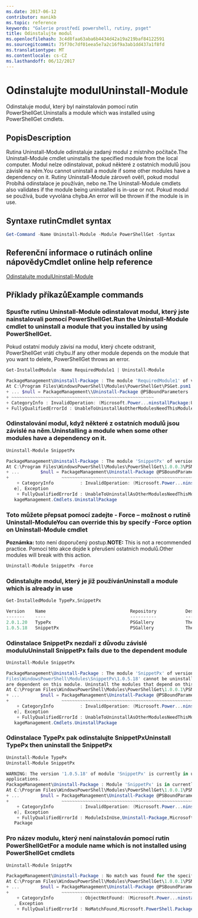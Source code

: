 ```yaml
---
ms.date: 2017-06-12
contributor: manikb
ms.topic: reference
keywords: "Galerie prostředí powershell, rutiny, psget"
title: Odinstalujte modul
ms.openlocfilehash: 3c4d8faa63aba6b4434d42a19a219baf84122591
ms.sourcegitcommit: 75f70c7df01eea5e7a2c16f9a3ab1dd437a1f8fd
ms.translationtype: MT
ms.contentlocale: cs-CZ
ms.lasthandoff: 06/12/2017
---
```

# <a name="uninstall-module"></a><span data-ttu-id="c7a1e-103">Odinstalujte modul</span><span class="sxs-lookup"><span data-stu-id="c7a1e-103">Uninstall-Module</span></span>

<span data-ttu-id="c7a1e-104">Odinstaluje modul, který byl nainstalován pomocí rutin PowerShellGet.</span><span class="sxs-lookup"><span data-stu-id="c7a1e-104">Uninstalls a module which was installed using PowerShellGet cmdlets.</span></span>

## <a name="description"></a><span data-ttu-id="c7a1e-105">Popis</span><span class="sxs-lookup"><span data-stu-id="c7a1e-105">Description</span></span>

<span data-ttu-id="c7a1e-106">Rutina Uninstall-Module odinstaluje zadaný modul z místního počítače.</span><span class="sxs-lookup"><span data-stu-id="c7a1e-106">The Uninstall-Module cmdlet uninstalls the specified module from the local computer.</span></span> <span data-ttu-id="c7a1e-107">Modul nelze odinstalovat, pokud některé z ostatních modulů jsou závislé na něm.</span><span class="sxs-lookup"><span data-stu-id="c7a1e-107">You cannot uninstall a module if some other modules have a dependency on it.</span></span>
<span data-ttu-id="c7a1e-108">Rutiny Uninstall-Module zároveň ověří, pokud modul Probíhá odinstalace je používán, nebo ne.</span><span class="sxs-lookup"><span data-stu-id="c7a1e-108">The Uninstall-Module cmdlets also validates if the module being uninstalled is in-use or not.</span></span> <span data-ttu-id="c7a1e-109">Pokud modul se používá, bude vyvolána chyba.</span><span class="sxs-lookup"><span data-stu-id="c7a1e-109">An error will be thrown if the module is in use.</span></span>

## <a name="cmdlet-syntax"></a><span data-ttu-id="c7a1e-110">Syntaxe rutin</span><span class="sxs-lookup"><span data-stu-id="c7a1e-110">Cmdlet syntax</span></span>
```powershell
Get-Command -Name Uninstall-Module -Module PowerShellGet -Syntax
```

## <a name="cmdlet-online-help-reference"></a><span data-ttu-id="c7a1e-111">Referenční informace o rutinách online nápovědy</span><span class="sxs-lookup"><span data-stu-id="c7a1e-111">Cmdlet online help reference</span></span>

[<span data-ttu-id="c7a1e-112">Odinstalujte modul</span><span class="sxs-lookup"><span data-stu-id="c7a1e-112">Uninstall-Module</span></span>](http://go.microsoft.com/fwlink/?LinkId=526864)


## <a name="example-commands"></a><span data-ttu-id="c7a1e-113">Příklady příkazů</span><span class="sxs-lookup"><span data-stu-id="c7a1e-113">Example commands</span></span>

###  <a name="run-the-uninstall-module-cmdlet-to-uninstall-a-module-that-you-installed-by-using-powershellget"></a><span data-ttu-id="c7a1e-114">Spusťte rutinu Uninstall-Module odinstalovat modul, který jste nainstalovali pomocí PowerShellGet.</span><span class="sxs-lookup"><span data-stu-id="c7a1e-114">Run the Uninstall-Module cmdlet to uninstall a module that you installed by using PowerShellGet.</span></span>
<span data-ttu-id="c7a1e-115">Pokud ostatní moduly závisí na modul, který chcete odstranit, PowerShellGet vrátí chybu.</span><span class="sxs-lookup"><span data-stu-id="c7a1e-115">If any other module depends on the module that you want to delete, PowerShellGet throws an error.</span></span>
```powershell
Get-InstalledModule -Name RequiredModule1 | Uninstall-Module

PackageManagement\Uninstall-Package : The module 'RequiredModule1' of version '2.5' in module base folder 'C:\Program Files\WindowsPowerShell\Modules\RequiredModule1\2.5' cannot be uninstalled, because one or more other modules 'ModuleWithDependencies2' are dependent on this module. Uninstall the modules that depend on this module before uninstalling module 'RequiredModule1'.
At C:\Program Files\WindowsPowerShell\Modules\PowerShellGet\PSGet.psm1:1303 char:25
+ ... $null = PackageManagement\\Uninstall-Package @PSBoundParameters
+ ~~~~~~~~~~~~~~~~~~~~~~~~~~~~~~~~~~~~~~~~~~~~~~~~~~~~~~
+ CategoryInfo : InvalidOperation: (Microsoft.Power...ninstallPackage:UninstallPackage) [Uninstall-Package], Exception
+ FullyQualifiedErrorId : UnableToUninstallAsOtherModulesNeedThisModule,Uninstall-Package,Microsoft.PowerShell.PackageManagement.Cmdlets.UninstallPackage
```

### <a name="uninstalling-a-module-when-some-other-modules-have-a-dependency-on-it"></a><span data-ttu-id="c7a1e-116">Odinstalování modul, když některé z ostatních modulů jsou závislé na něm.</span><span class="sxs-lookup"><span data-stu-id="c7a1e-116">Uninstalling a module when some other modules have a dependency on it.</span></span>

```powershell
Uninstall-Module SnippetPx

PackageManagement\Uninstall-Package : The module 'SnippetPx' of version '1.0.5.18' in module base folder 'C:\ProgramFiles\WindowsPowerShell\Modules\SnippetPx\1.0.5.18' cannot be uninstalled, because one or more other modules 'TypePx' are dependent on this module. Uninstall the modules that depend on this module before uninstalling module 'SnippetPx'.
At C:\Program Files\WindowsPowerShell\Modules\PowerShellGet\1.0.0.3\PSModule.psm1:1803 char:21
+ ...        $null = PackageManagement\Uninstall-Package @PSBoundParameters
+                    ~~~~~~~~~~~~~~~~~~~~~~~~~~~~~~~~~~~~~~~~~~~~~~~~~~~~~~
    + CategoryInfo          : InvalidOperation: (Microsoft.Power...ninstallPackage:UninstallPackage) [Uninstall-Packag
   e], Exception
    + FullyQualifiedErrorId : UnableToUninstallAsOtherModulesNeedThisModule,Uninstall-Package,Microsoft.PowerShell.Pac
   kageManagement.Cmdlets.UninstallPackage
```

### <a name="you-can-override-this-by-specify--force-option-on-uninstall-module-cmdlet"></a><span data-ttu-id="c7a1e-117">Toto můžete přepsat pomocí zadejte - Force – možnost o rutině Uninstall-Module</span><span class="sxs-lookup"><span data-stu-id="c7a1e-117">You can override this by specify -Force option on Uninstall-Module cmdlet</span></span>
<span data-ttu-id="c7a1e-118">**Poznámka:** toto není doporučený postup.</span><span class="sxs-lookup"><span data-stu-id="c7a1e-118">**NOTE:** This is not a recommended practice.</span></span> <span data-ttu-id="c7a1e-119">Pomocí této akce dojde k přerušení ostatních modulů.</span><span class="sxs-lookup"><span data-stu-id="c7a1e-119">Other modules will break with this action.</span></span>

```powershell
Uninstall-Module SnippetPx -Force
```

### <a name="uninstall-a-module-which-is-already-in-use"></a><span data-ttu-id="c7a1e-120">Odinstalujte modul, který je již používán</span><span class="sxs-lookup"><span data-stu-id="c7a1e-120">Uninstall a module which is already in use</span></span>

```powershell
Get-InstalledModule TypePx,SnippetPx

Version    Name                                Repository           Description
-------    ----                                ----------           -----------
2.0.1.20   TypePx                              PSGallery            The TypePx module adds properties and methods to...
1.0.5.18   SnippetPx                           PSGallery            The SnippetPx module enhances the snippet experi...
```

### <a name="uninstall-snippetpx-fails-due-to-the-dependent-module"></a><span data-ttu-id="c7a1e-121">Odinstalace SnippetPx nezdaří z důvodu závislé modulu</span><span class="sxs-lookup"><span data-stu-id="c7a1e-121">Uninstall SnippetPx fails due to the dependent module</span></span>

```powershell
Uninstall-Module SnippetPx

PackageManagement\Uninstall-Package : The module 'SnippetPx' of version '1.0.5.18' in module base folder 'C:\Program
Files\WindowsPowerShell\Modules\SnippetPx\1.0.5.18' cannot be uninstalled, because one or more other modules 'TypePx'
are dependent on this module. Uninstall the modules that depend on this module before uninstalling module 'SnippetPx'.
At C:\Program Files\WindowsPowerShell\Modules\PowerShellGet\1.0.0.1\PSModule.psm1:1914 char:21
+ ...        $null = PackageManagement\Uninstall-Package @PSBoundParameters
+                    ~~~~~~~~~~~~~~~~~~~~~~~~~~~~~~~~~~~~~~~~~~~~~~~~~~~~~~
    + CategoryInfo          : InvalidOperation: (Microsoft.Power...ninstallPackage:UninstallPackage) [Uninstall-Packag
   e], Exception
    + FullyQualifiedErrorId : UnableToUninstallAsOtherModulesNeedThisModule,Uninstall-Package,Microsoft.PowerShell.Pac
   kageManagement.Cmdlets.UninstallPackage
```

### <a name="uninstall-typepx-then-uninstall-the-snippetpx"></a><span data-ttu-id="c7a1e-122">Odinstalace TypePx pak odinstalujte SnippetPx</span><span class="sxs-lookup"><span data-stu-id="c7a1e-122">Uninstall TypePx then uninstall the SnippetPx</span></span>

```powershell
Uninstall-Module TypePx
Uninstall-Module SnippetPx

WARNING: The version '1.0.5.18' of module 'SnippetPx' is currently in use. Retry the operation after closing the
applications.
PackageManagement\Uninstall-Package : Module 'SnippetPx' is in currently in use.
At C:\Program Files\WindowsPowerShell\Modules\PowerShellGet\1.0.0.1\PSModule.psm1:1914 char:21
+ ...        $null = PackageManagement\Uninstall-Package @PSBoundParameters
+                    ~~~~~~~~~~~~~~~~~~~~~~~~~~~~~~~~~~~~~~~~~~~~~~~~~~~~~~
    + CategoryInfo          : InvalidOperation: (Microsoft.Power...ninstallPackage:UninstallPackage) [Uninstall-Packag
   e], Exception
    + FullyQualifiedErrorId : ModuleIsInUse,Uninstall-Package,Microsoft.PowerShell.PackageManagement.Cmdlets.Uninstall
   Package
```


### <a name="for-a-module-name-which-is-not-installed-using-powershellget-cmdlets"></a><span data-ttu-id="c7a1e-123">Pro název modulu, který není nainstalován pomocí rutin PowerShellGet</span><span class="sxs-lookup"><span data-stu-id="c7a1e-123">For a module name which is not installed using PowerShellGet cmdlets</span></span>

```powershell
Uninstall-Module SnipptPx

PackageManagement\Uninstall-Package : No match was found for the specified search criteria and module names 'SnipptPx'.
At C:\Program Files\WindowsPowerShell\Modules\PowerShellGet\1.0.0.1\PSModule.psm1:1914 char:21
+ ...        $null = PackageManagement\Uninstall-Package @PSBoundParameters
+                    ~~~~~~~~~~~~~~~~~~~~~~~~~~~~~~~~~~~~~~~~~~~~~~~~~~~~~~
    + CategoryInfo          : ObjectNotFound: (Microsoft.Power...ninstallPackage:UninstallPackage) [Uninstall-Package]
   , Exception
    + FullyQualifiedErrorId : NoMatchFound,Microsoft.PowerShell.PackageManagement.Cmdlets.UninstallPackage
```

